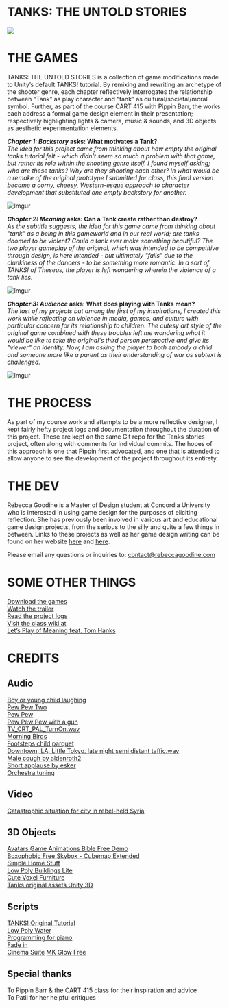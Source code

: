 
TANKS: THE UNTOLD STORIES   
======

![](https://i.imgur.com/PR79bhi.png)

THE GAMES
======
TANKS: THE UNTOLD STORIES is a collection of game modifications made to Unity’s default TANKS! tutorial. By remixing and rewriting an archetype of the shooter genre, each chapter reflectively interrogates the relationship between “Tank” as play character and “tank” as cultural/societal/moral symbol. Further, as part of the course CART 415 with Pippin Barr, the works each address a formal game design element in their presentation; respectively highlighting lights & camera, music & sounds, and 3D objects as aesthetic experimentation elements. 

<i><b>Chapter 1: Backstory </i>asks: What motivates a Tank?</b>  
<i>The idea for this project came from thinking about how empty the original tanks tutorial felt - which didn't seem so much a problem with that game, but rather its role within the shooting genre itself. I found myself asking; who are these tanks? Why are they shooting each other? In what would be a remake of the original prototype I submitted for class, this final version became a corny, cheesy, Western-esque approach to character development that substituted one empty backstory for another. </i>

![Imgur](https://i.imgur.com/f7jaokF.png)  

<i><b>Chapter 2: Meaning</i> asks: Can a Tank create rather than destroy?</b>  
<i>As the subtitle suggests, the idea for this game came from thinking about "tank" as a being in this gameworld and in our real world; are tanks doomed to be violent? Could a tank ever make something beautiful? The two player gameplay of the original, which was intended to be competitive through design, is here intended - but ultimately "fails" due to the clunkiness of the dancers - to be something more romantic. In a sort of TANKS! of Theseus, the player is left wondering wherein the violence of a tank lies. </i>

![Imgur](https://i.imgur.com/qfuvehx.png)  

<i><b>Chapter 3: Audience</i> asks: What does playing with Tanks mean?</b>  
<i>The last of my projects but among the first of my inspirations, I created this work while reflecting on violence in media, games, and culture  with particular concern for its relationship to children. The cutesy art style of the original game combined with these troubles left me wondering what it would be like to take the original's third person perspective and give its "viewer" an identity. Now, I am asking the player to both embody a child and someone more like a parent as their understanding of war as subtext is challenged. </i>

![Imgur](https://i.imgur.com/XHXBq7L.png)  


THE PROCESS
======
As part of my course work and attempts to be a more reflective designer, I kept fairly hefty project logs and documentation throughout the duration of this project. These are kept on the same Git repo for the Tanks stories project, often along with comments for individual commits. The hopes of this approach is one that Pippin first advocated, and one that is attended to allow anyone to see the development of the project throughout its entirety.

THE DEV
======

Rebecca Goodine is a Master of Design student at Concordia University who is interested in using game design for the purposes of eliciting reflection. She has previously been involved in various art and educational game design projects, from the serious to the silly and quite a few things in between. Links to these projects as well as her game design writing can be found on her website [here](https://rebeccagoodine.com/games-studies/) and [here](https://rebeccagoodine.com/games/).

Please email any questions or inquiries to: 
contact@rebeccagoodine.com

SOME OTHER THINGS
======

[Download the games](https://mechabecca.itch.io/tanks)  
[Watch the trailer](https://www.youtube.com/watch?v=wgwC5TJ1kSE)  
[Read the project logs](https://github.com/mechabecca94/Tanks-Tutorial)  
[Visit the class wiki at](https://github.com/pippinbarr/cart415-2018/wiki)  
[Let’s Play of Meaning feat. Tom Hanks](https://www.youtube.com/watch?v=CF7-rz9nIn4)  

CREDITS
======

Audio
------
[Boy or young child laughing]( https://freesound.org/people/OBXJohn/sounds/365632/)  
[Pew Pew Two](https://freesound.org/people/OBXJohn/sounds/365637/)  
[Pew Pew](https://freesound.org/people/OBXJohn/sounds/365636/)  
[Pew Pew Pew with a gun](https://freesound.org/people/OBXJohn/sounds/365633/)  
[TV_CRT_PAL_TurnOn.wav](https://freesound.org/people/firefreak/sounds/65400/)  
[Morning Birds](https://freesound.org/people/nick121087/sounds/342462/)  
[Footsteps child parquet](https://freesound.org/people/Yuval/sounds/207638/)  
[Downtown, LA, Little Tokyo, late night semi distant taffic.wav](https://freesound.org/people/janbezouska/sounds/330427/)  
[Male cough by aldenroth2](https://freesound.org/people/aldenroth2/sounds/272029/)  
[Short applause by esker](https://freesound.org/people/eksaa/sounds/243012/)  
[Orchestra tuning](https://freesound.org/people/dorhel/sounds/162765/)  

Video
------
[Catastrophic situation for city in rebel-held Syria](https://www.youtube.com/watch?v=-k0ogtovxM4)  

3D Objects 
------
[Avatars Game Animations Bible Free Demo](https://assetstore.unity.com/packages/3d/avatars-game-animations-bible-free-demo-82784)  
[Boxophobic Free Skybox - Cubemap Extended](https://assetstore.unity.com/packages/vfx/shaders/free-skybox-cubemap-extended-107400)  
[Simple Home Stuff](https://assetstore.unity.com/packages/3d/simple-home-stuff-69129)  
[Low Poly Buildings Lite](https://assetstore.unity.com/packages/3d/environments/low-poly-buildings-lite-98836)  
[Cute Voxel Furniture](https://assetstore.unity.com/packages/3d/props/furniture/cute-voxel-furniture-80847)  
[Tanks original assets Unity 3D](https://unity3d.com/learn/tutorials/s/tanks-tutorial)  

Scripts
------
[TANKS! Original Tutorial](https://unity3d.com/learn/tutorials/projects/tanks-tutorial/scene-setup?playlist=20081)  
[Low Poly Water](https://assetstore.unity.com/packages/tools/particles-effects/lowpoly-water-107563)  
[Programming for piano](https://www.youtube.com/watch?v=Rm9Ev-vtQBU)  
[Fade in](http://gamedevelopertips.com/unity-how-fade-between-scenes/)  
[Cinema Suite](https://assetstore.unity.com/packages/vfx/shaders/fullscreen-camera-effects/cinema-themes-2-color-grading-luts-library-20394)
[MK Glow Free](https://assetstore.unity.com/packages/vfx/shaders/fullscreen-camera-effects/mk-glow-free-28044)

Special thanks
------
To Pippin Barr & the CART 415 class for their inspiration and advice  
To Patil for her helpful critiques  






